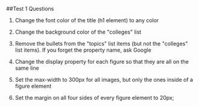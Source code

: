 ##Test 1 Questions

1. Change the font color of the title (h1 element) to any color

2. Change the background color of the "colleges" list

3. Remove the bullets from the "topics" list items (but not the "colleges" list items).
If you forget the property name, ask Google

4. Change the display property for each figure so that they are all on the same line

5. Set the max-width to 300px for all images, but only the ones inside of a figure element

6. Set the margin on all four sides of every figure element to 20px;
